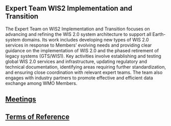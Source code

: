 ## Expert Team WIS2 Implementation and Transition
The Expert Team on WIS2 Implementation and Transition focuses on advancing and refining the WIS 2.0 system architecture to support all Earth-system domains. Its work includes developing new types of WIS 2.0 services in response to Members’ evolving needs and providing clear guidance on the implementation of WIS 2.0 and the phased retirement of legacy systems (GTS/WIS1). Key activities involve establishing and testing global WIS 2.0 services and infrastructure, updating regulatory and technical documentation, identifying areas requiring further standardization, and ensuring close coordination with relevant expert teams. The team also engages with industry partners to promote effective and efficient data exchange among WMO Members.

## [Meetings](https://github.com/wmo-im/et-w2it/wiki/Meetings)

## [Terms of Reference](https://github.com/wmo-im/et-w2it/wiki/Terms-of-Reference)
